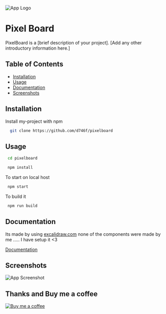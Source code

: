 ![App Logo](https://cdn.discordapp.com/attachments/1164911295993229364/1190916489050603571/Black_Simple_Hello_Ghost_Desktop_Wallpaper_5.png?ex=65a38a69&is=65911569&hm=ca8037ec2fcece29cb6a4c2c7d03e18b9889540861665482506dd90d9d0c0a47&)

# Pixel Board

PixelBoard is a [brief description of your project]. [Add any other introductory information here.]

## Table of Contents
- [Installation](#installation)
- [Usage](#usage)
- [Documentation](#documentation)
- [Screenshots](#Screenshots)


## Installation

Install my-project with npm

```bash
  git clone https://github.com/d746f/pixelboard
```
    
## Usage

```bash
 cd pixelboard
```
```bash
 npm install
```
To start on local host 
```bash
 npm start
```
To build it
```bash
 npm run build
```

## Documentation
Its made by using [excalidraw.com](https://excalidraw.com/) none of the components were made by me ..... I have setup it <3



[Documentation](https://docs.excalidraw.com/)


## Screenshots

![App Screenshot](https://cdn.discordapp.com/attachments/1164911295993229364/1190916741589647481/S1.png?ex=65a38aa5&is=659115a5&hm=2e8c2ba34dc9dc14e69c2dcfd0f63bcd6fefd7a01019aa9705f4cad1f3fb4a07&)


## Thanks and Buy me a coffee

[![Buy me a coffee](https://cdn.buymeacoffee.com/buttons/v2/default-yellow.png)](https://www.buymeacoffee.com/whitefireshoto)

